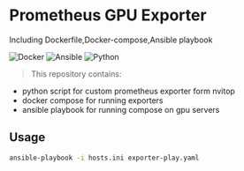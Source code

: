 # Prometheus GPU Exporter
Including Dockerfile,Docker-compose,Ansible playbook

![Docker](https://img.shields.io/badge/docker-%230db7ed.svg?style=for-the-badge&logo=docker&logoColor=white)
![Ansible](https://img.shields.io/badge/ansible-%231A1918.svg?style=for-the-badge&logo=ansible&logoColor=white)
![Python](https://img.shields.io/badge/python-3670A0?style=for-the-badge&logo=python&logoColor=ffdd54)

>This repository contains:
- python script for custom prometheus exporter form nvitop
- docker compose for running exporters 
- ansible playbook for running compose on gpu servers



## Usage

```sh
ansible-playbook -i hosts.ini exporter-play.yaml
```
